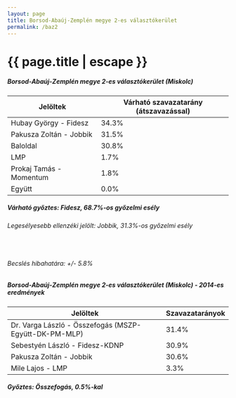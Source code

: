 ```yaml
---
layout: page
title: Borsod-Abaúj-Zemplén megye 2-es választókerület
permalink: /baz2
---
```


<h1 class="page-title">{{ page.title | escape }}</h1>

<div class="section">
    <div class="row">
          <div class="col s12">
		  <h5>Borsod-Abaúj-Zemplén megye 2-es választókerület (Miskolc)</h5>
            <table class="responsive-table">
              <thead>
                <tr>
                    <th>Jelöltek</th>
                    <th>Várható szavazatarány (átszavazással)</th>
                </tr>
              </thead>
              <tbody>
             <tr>
                  <td>Hubay György - Fidesz</td>
				  <td id="id_fidesz">34.3%</td>
			</tr>
			<tr><td>Pakusza Zoltán - Jobbik</td><td id="id_jobbik">31.5%</td></tr>
<tr>
                  <td>Baloldal</td>
				  <td id="id_baloldal">30.8%</td>
			</tr>
			<tr>
                  <td>LMP</td>
				  <td id="lmp">1.7%</td>
			</tr>
			<tr>
				  <td>Prokaj Tamás - Momentum</td>
				  <td id="momentum">1.8%</td>
			</tr>
<tr>
<td>Együtt</td>
<td id="egyutt">0.0%</td>
</tr>                
              </tbody>
            </table>
			<h5>Várható győztes: <span id="gyoztes">Fidesz, </span><span id="esely">68.7%</span><span>-os győzelmi esély</span></h5>
			<h6>Legesélyesebb ellenzéki jelölt: <span id="masodik">Jobbik, </span><span id="esely2">31.3%</span><span>-os győzelmi esély</span></h6>
			<br/>
			<h6>Becslés hibahatára: +/- 5.8%</h6>
          </div>
    </div>
</div>

<div class="section">
    <div class="row">
          <div class="col s12">
		  <h5>Borsod-Abaúj-Zemplén megye 2-es választókerület (Miskolc) - 2014-es eredmények</h5>
            <table class="responsive-table">
              <thead>
                <tr>
                    <th>Jelöltek</th>
                    <th>Szavazatarányok</th>
                </tr>
              </thead>
              <tbody>
			  <tr>
				  <td>Dr. Varga László - Összefogás (MSZP-Együtt-DK-PM-MLP)</td>
				  <td>31.4%</td>
			</tr>
             <tr>
                  <td>Sebestyén László - Fidesz-KDNP</td>
				  <td>30.9%</td>
			</tr>
			<tr>
			      <td>Pakusza Zoltán - Jobbik</td>
				  <td>30.6%</td>
			</tr>
			<tr>
				  <td>Mile Lajos - LMP</td>
				  <td>3.3%</td>
			</tr>                
              </tbody>
            </table>
			<h5>Győztes: Összefogás, 0.5%-kal</h5>
          </div>
    </div>
</div>
